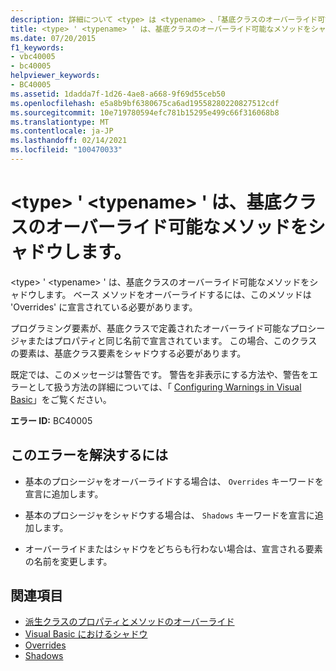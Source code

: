```yaml
---
description: 詳細について <type> は <typename> 、「基底クラスのオーバーライド可能なメソッドをシャドウする」を参照してください。
title: <type> ' <typename> ' は、基底クラスのオーバーライド可能なメソッドをシャドウします。
ms.date: 07/20/2015
f1_keywords:
- vbc40005
- bc40005
helpviewer_keywords:
- BC40005
ms.assetid: 1dadda7f-1d26-4ae8-a668-9f69d55ceb50
ms.openlocfilehash: e5a8b9bf6380675ca6ad19558280220827512cdf
ms.sourcegitcommit: 10e719780594efc781b15295e499c66f316068b8
ms.translationtype: MT
ms.contentlocale: ja-JP
ms.lasthandoff: 02/14/2021
ms.locfileid: "100470033"
---
```

# <a name="type-typename-shadows-an-overridable-method-in-the-base-class"></a>\<type> ' \<typename> ' は、基底クラスのオーバーライド可能なメソッドをシャドウします。

\<type> ' \<typename> ' は、基底クラスのオーバーライド可能なメソッドをシャドウします。 ベース メソッドをオーバーライドするには、このメソッドは 'Overrides' に宣言されている必要があります。  
  
 プログラミング要素が、基底クラスで定義されたオーバーライド可能なプロシージャまたはプロパティと同じ名前で宣言されています。 この場合、このクラスの要素は、基底クラス要素をシャドウする必要があります。  
  
 既定では、このメッセージは警告です。 警告を非表示にする方法や、警告をエラーとして扱う方法の詳細については、「 [Configuring Warnings in Visual Basic](/visualstudio/ide/configuring-warnings-in-visual-basic)」をご覧ください。  
  
 **エラー ID:** BC40005  
  
## <a name="to-correct-this-error"></a>このエラーを解決するには  
  
- 基本のプロシージャをオーバーライドする場合は、 `Overrides` キーワードを宣言に追加します。  
  
- 基本のプロシージャをシャドウする場合は、 `Shadows` キーワードを宣言に追加します。  
  
- オーバーライドまたはシャドウをどちらも行わない場合は、宣言される要素の名前を変更します。  
  
## <a name="see-also"></a>関連項目

- [派生クラスのプロパティとメソッドのオーバーライド](../programming-guide/language-features/objects-and-classes/inheritance-basics.md#overriding-properties-and-methods-in-derived-classes)
- [Visual Basic におけるシャドウ](../programming-guide/language-features/declared-elements/shadowing.md)
- [Overrides](../language-reference/modifiers/overrides.md)
- [Shadows](../language-reference/modifiers/shadows.md)
